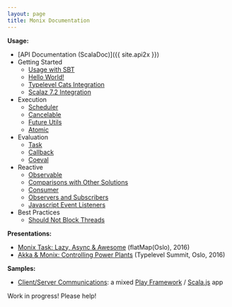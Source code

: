 ```yaml
---
layout: page
title: Monix Documentation
---
```


**Usage:**

- [API Documentation (ScalaDoc)]({{ site.api2x }})
- Getting Started
  - [Usage with SBT](./intro/usage.html)
  - [Hello World!](./intro/hello-world.html)
  - [Typelevel Cats Integration](./intro/cats.html)
  - [Scalaz 7.2 Integration](./intro/scalaz72.html)
- Execution
  - [Scheduler](./execution/scheduler.html)
  - [Cancelable](./execution/cancelable.html)
  - [Future Utils](./execution/future-utils.html)
  - [Atomic](./execution/atomic.html)
- Evaluation
  - [Task](./eval/task.html)
  - [Callback](./eval/callback.html)
  - [Coeval](./eval/coeval.html)
- Reactive
  - [Observable](./reactive/observable.html)
  - [Comparisons with Other Solutions](./reactive/observable-comparisons.html)
  - [Consumer](./reactive/consumer.html)
  - [Observers and Subscribers](./reactive/observers.html)
  - [Javascript Event Listeners](./reactive/javascript.html)
- Best Practices
  - [Should Not Block Threads](./best-practices/blocking.html)

**Presentations:**

- [Monix Task: Lazy, Async &amp; Awesome](./presentations/2016-task-flatmap-oslo.html) (flatMap(Oslo), 2016)
- [Akka & Monix: Controlling Power Plants](./presentations/2016-akka-monix-typelevel.html) (Typelevel Summit, Oslo, 2016)

**Samples:**

- [Client/Server Communications](https://github.com/monixio/monix-sample/):
  a mixed [Play Framework](https://www.playframework.com/) /
  [Scala.js](http://www.scala-js.org/) app

Work in progress! Please help!

